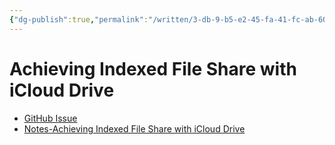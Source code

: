 ```yaml
---
{"dg-publish":true,"permalink":"/written/3-db-9-b5-e2-45-fa-41-fc-ab-60-1-aead-7-e516-f8/","dgHomeLink":true,"dgPassFrontmatter":false}
---
```


# Achieving Indexed File Share with iCloud Drive
- [GitHub Issue](https://github.com/extratone/bilge/issues/356)
- [Notes-Achieving Indexed File Share with iCloud Drive](drafts://open?uuid=01EBA27E-AD8D-4660-9CE5-14EC3A4E52D4)